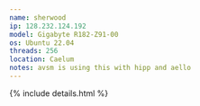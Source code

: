 ```yaml
---
name: sherwood
ip: 128.232.124.192
model: Gigabyte R182-Z91-00
os: Ubuntu 22.04
threads: 256
location: Caelum
notes: avsm is using this with hipp and aello
---
```

{% include details.html %} 


